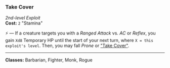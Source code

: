 ### Take Cover
*2nd-level Exploit*  
**Cost:** `2` "Stamina"  

⚡ — If a creature targets you with a *Ranged Attack* vs. *AC* or *Reflex*, you gain `Xd8` Temporary HP until the start of your next turn, where `X = this exploit's level`. Then, you may fall *Prone* or ["Take Cover"][TC].

---

**Classes:** Barbarian, Fighter, Monk, Rogue

[TC]: ../../Rules/Encounters/Actions/Take%20Cover.md
